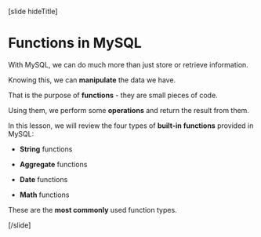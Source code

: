 [slide hideTitle]

# Functions in MySQL

With MySQL, we can do much more than just store or retrieve information.

Knowing this, we can **manipulate** the data we have.

That is the purpose of **functions** - they are small pieces of code. 

Using them, we perform some **operations** and return the result from them.

In this lesson, we will review the four types of **built-in functions** provided in MySQL:

- **String** functions

- **Aggregate** functions

- **Date** functions

- **Math** functions

These are the **most commonly** used function types. 

[/slide]
